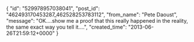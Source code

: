  {
   "id": "529978957038041",
   "post_id": "462493170453287_462528253783112",
   "from_name": "Pete Daoust",
   "message": "OK....show me a proof that this really happened in the reality, the same exact way you tell it....",
   "created_time": "2013-06-26T21:59:12+0000"
 }
